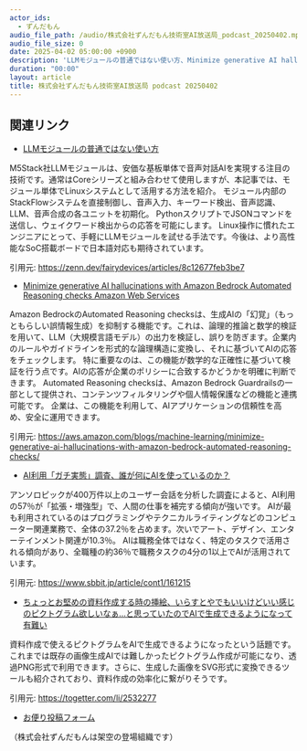 ```yaml
---
actor_ids:
  - ずんだもん
audio_file_path: /audio/株式会社ずんだもん技術室AI放送局_podcast_20250402.mp3
audio_file_size: 0
date: 2025-04-02 05:00:00 +0900
description: 'LLMモジュールの普通ではない使い方、Minimize generative AI hallucinations with Amazon Bedrock Automated Reasoning checks  Amazon Web Services、AI利用「ガチ実態」調査、誰が何にAIを使っているのか？、ちょっとお堅めの資料作成する時の挿絵、いらすとやでもいいけどいい感じのピクトグラム欲しいなぁ…と思っていたのでAIで生成できるようになって有難い'
duration: "00:00"
layout: article
title: 株式会社ずんだもん技術室AI放送局 podcast 20250402
---
```


## 関連リンク


- [LLMモジュールの普通ではない使い方](https://zenn.dev/fairydevices/articles/8c12677feb3be7)  


M5Stack社LLMモジュールは、安価な基板単体で音声対話AIを実現する注目の技術です。通常はCoreシリーズと組み合わせて使用しますが、本記事では、モジュール単体でLinuxシステムとして活用する方法を紹介。
モジュール内部のStackFlowシステムを直接制御し、音声入力、キーワード検出、音声認識、LLM、音声合成の各ユニットを初期化。
PythonスクリプトでJSONコマンドを送信し、ウェイクワード検出からの応答を可能にします。
Linux操作に慣れたエンジニアにとって、手軽にLLMモジュールを試せる手法です。今後は、より高性能なSoC搭載ボードで日本語対応も期待されています。


引用元: https://zenn.dev/fairydevices/articles/8c12677feb3be7


- [Minimize generative AI hallucinations with Amazon Bedrock Automated Reasoning checks  Amazon Web Services](https://aws.amazon.com/blogs/machine-learning/minimize-generative-ai-hallucinations-with-amazon-bedrock-automated-reasoning-checks/)  


Amazon BedrockのAutomated Reasoning checksは、生成AIの「幻覚」（もっともらしい誤情報生成）を抑制する機能です。これは、論理的推論と数学的検証を用いて、LLM（大規模言語モデル）の出力を検証し、誤りを防ぎます。企業内のルールやガイドラインを形式的な論理構造に変換し、それに基づいてAIの応答をチェックします。
特に重要なのは、この機能が数学的な正確性に基づいて検証を行う点です。AIの応答が企業のポリシーに合致するかどうかを明確に判断できます。
Automated Reasoning checksは、Amazon Bedrock Guardrailsの一部として提供され、コンテンツフィルタリングや個人情報保護などの機能と連携可能です。
企業は、この機能を利用して、AIアプリケーションの信頼性を高め、安全に運用できます。


引用元: https://aws.amazon.com/blogs/machine-learning/minimize-generative-ai-hallucinations-with-amazon-bedrock-automated-reasoning-checks/


- [AI利用「ガチ実態」調査、誰が何にAIを使っているのか？](https://www.sbbit.jp/article/cont1/161215)  


アンソロピックが400万件以上のユーザー会話を分析した調査によると、AI利用の57％が「拡張・増強型」で、人間の仕事を補完する傾向が強いです。
AIが最も利用されているのはプログラミングやテクニカルライティングなどのコンピューター関連業務で、全体の37.2％を占めます。次いでアート、デザイン、エンターテインメント関連が10.3％。
AIは職務全体ではなく、特定のタスクで活用される傾向があり、全職種の約36％で職務タスクの4分の1以上でAIが活用されています。


引用元: https://www.sbbit.jp/article/cont1/161215


- [ちょっとお堅めの資料作成する時の挿絵、いらすとやでもいいけどいい感じのピクトグラム欲しいなぁ…と思っていたのでAIで生成できるようになって有難い](https://togetter.com/li/2532277)  


資料作成で使えるピクトグラムをAIで生成できるようになったという話題です。これまでは既存の画像生成AIでは難しかったピクトグラム作成が可能になり、透過PNG形式で利用できます。さらに、生成した画像をSVG形式に変換できるツールも紹介されており、資料作成の効率化に繋がりそうです。


引用元: https://togetter.com/li/2532277



- [お便り投稿フォーム](https://forms.gle/ffg4JTfqdiqK62qf9)

（株式会社ずんだもんは架空の登場組織です）
